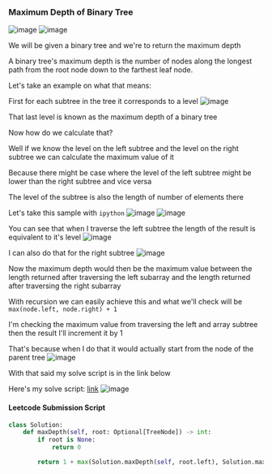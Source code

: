 <h3> Maximum Depth of Binary Tree </h3> 

![image](https://github.com/h4ckyou/h4ckyou.github.io/assets/127159644/c524bedd-fc53-42e5-90cc-cf7b6bf04516)
![image](https://github.com/h4ckyou/h4ckyou.github.io/assets/127159644/df15a679-9d2b-4561-88da-1bc331d78d2d)

We will be given a binary tree and we're to return the maximum depth

A binary tree's maximum depth is the number of nodes along the longest path from the root node down to the farthest leaf node.

Let's take an example on what that means:

First for each subtree in the tree it corresponds to a level
![image](https://github.com/h4ckyou/h4ckyou.github.io/assets/127159644/b23d03d1-a69f-4255-9622-07e9439b2e92)

That last level is known as the maximum depth of a binary tree

Now how do we calculate that?

Well if we know the level on the left subtree and the level on the right subtree we can calculate the maximum value of it

Because there might be case where the level of the left subtree might be lower than the right subtree and vice versa

The level of the subtree is also the length of number of elements there

Let's take this sample with `ipython`
![image](https://github.com/h4ckyou/h4ckyou.github.io/assets/127159644/dfc5747f-b801-44c2-be08-510435411f0f)
![image](https://github.com/h4ckyou/h4ckyou.github.io/assets/127159644/a0a7d4c7-f949-42a7-9cb7-645677924f0c)

You can see that when I traverse the left subtree the length of the result is equivalent to it's level
![image](https://github.com/h4ckyou/h4ckyou.github.io/assets/127159644/195fbbb3-0d47-49fc-9b1b-db173d9a5acd)

I can also do that for the right subtree
![image](https://github.com/h4ckyou/h4ckyou.github.io/assets/127159644/ec72db7f-fa4e-4ab7-a932-a97da4883293)

Now the maximum depth would then be the maximum value between the length returned after traversing the left subarray and the length returned after traversing the right subarray

With recursion we can easily achieve this and what we'll check will be `max(node.left, node.right) + 1`

I'm checking the maximum value from traversing the left and array subtree then the result I'll increment it by 1

That's because when I do that it would actually start from the node of the parent tree
![image](https://github.com/h4ckyou/h4ckyou.github.io/assets/127159644/a9536431-a33b-4dcb-a60d-c271612bbb16)

With that said my solve script is in the link below 

Here's my solve script: [link](https://github.com/h4ckyou/h4ckyou.github.io/blob/main/posts/programming/Leetcode/Maximum%20Depth%20of%20Binary%20Tree/solve.py)
![image](https://github.com/h4ckyou/h4ckyou.github.io/assets/127159644/4c43388b-5b55-43f2-84bc-157530e0d3e1)


#### Leetcode Submission Script

```python
class Solution:
    def maxDepth(self, root: Optional[TreeNode]) -> int:
        if root is None:
            return 0

        return 1 + max(Solution.maxDepth(self, root.left), Solution.maxDepth(self, root.right))
```
